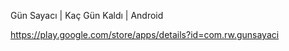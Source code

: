Gün Sayacı | Kaç Gün Kaldı | Android

https://play.google.com/store/apps/details?id=com.rw.gunsayaci
